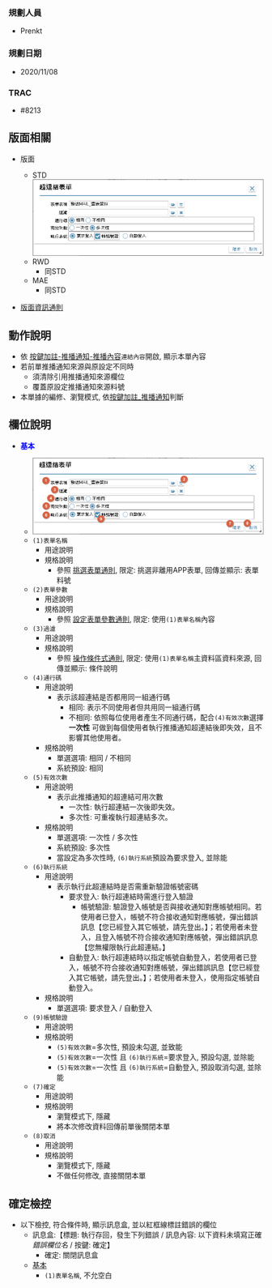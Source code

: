 ### <div id="user">規劃人員</div>
* Prenkt

### <div id="updatedate">規劃日期</div>
* 2020/11/08

### <div id="trac">TRAC</div>
* #8213

## <div id="linkform-layout">版面相關</div>
* 版面
    * STD</br>
        ![pic][image_LinkForm_STD]
    * RWD
        * 同STD
    * MAE</br>
        * 同STD

* [版面資訊通則][link_ruleother1]

## <div id="linkform-form-action">動作說明</div>
* 依 [按鍵加註-推播通知-推播內容][link_MAENotice_fieldbreak3]`連結內容`開啟, 顯示本單內容
* 若前單推播通知來源與原設定不同時
    * 須清除引用推播通知來源欄位
    * 覆蓋原設定推播通知來源料號
* 本單據的編修、瀏覽模式, 依[按鍵加註_推播通知][link_BAMAENotice]判斷

## <div id="linkform-object-desc">欄位說明</div>
* <p id="fieldbreak1" style="color:blue;font-weight:bold">基本</p>

    * ![pic][image_LinkForm_Block1]
    * `(1)表單名稱`
        * 用途說明
        * 規格說明
            * 參照 [挑選表單通則][link_ruledialog6], 限定: 挑選非離用APP表單,  回傳並顯示: 表單料號
    * `(2)表單參數`
        * 用途說明
        * 規格說明
            * 參照 [設定表單參數通則][link_parameter], 限定: 使用`(1)表單名稱`內容
    * `(3)過濾`
        * 用途說明
        * 規格說明 
            * 參照 [操作條件式通則][link_ruledialog1], 限定: 使用`(1)表單名稱`主資料區資料來源, 回傳並顯示: 條件說明
    * `(4)通行碼`
        * 用途說明
            * 表示該超連結是否都用同一組通行碼
                * 相同: 表示不同使用者但共用同一組通行碼
                * 不相同: 依照每位使用者產生不同通行碼，配合`(4)有效次數`選擇 **一次性** 可做到每個使用者執行推播通知超連結後即失效，且不影響其他使用者。
        * 規格說明
            * 單選選項: 相同 / 不相同
            * 系統預設: 相同
    * `(5)有效次數`
        * 用途說明
            * 表示此推播通知的超連結可用次數
                * 一次性: 執行超連結一次後即失效。
                * 多次性: 可重複執行超連結多次。
        * 規格說明
            * 單選選項: 一次性 / 多次性
            * 系統預設: 多次性
            * 當設定為多次性時, `(6)執行系統`預設為要求登入, 並除能
    * `(6)執行系統`
        * 用途說明
            * 表示執行此超連結時是否需重新驗證帳號密碼
                * 要求登入: 執行超連結時需進行登入驗證
                    * 帳號驗證: 驗證登入帳號是否與接收通知對應帳號相同。若使用者已登入，帳號不符合接收通知對應帳號，彈出錯誤訊息【您已經登入其它帳號，請先登出。】；若使用者未登入，且登入帳號不符合接收通知對應帳號，彈出錯誤訊息【您無權限執行此超連結。】
                * 自動登入: 執行超連結時以指定帳號自動登入，若使用者已登入，帳號不符合接收通知對應帳號，彈出錯誤訊息【您已經登入其它帳號，請先登出。】；若使用者未登入，使用指定帳號自動登入。
        * 規格說明
            * 單選選項: 要求登入 / 自動登入
    * `(9)帳號驗證`
        * 用途說明
        * 規格說明
            * `(5)有效次數`=多次性, 預設未勾選, 並致能
            * `(5)有效次數`=一次性 且 `(6)執行系統`=要求登入, 預設勾選, 並除能
            * `(5)有效次數`=一次性 且 `(6)執行系統`=自動登入, 預設取消勾選, 並除能
    * `(7)確定`
        * 用途說明
        * 規格說明
            * 瀏覽模式下, 隱藏
            * 將本次修改資料回傳前單後關閉本單
    * `(8)取消`
        * 用途說明
        * 規格說明
            * 瀏覽模式下, 隱藏
            * 不做任何修改, 直接關閉本單
  
## <div id="save-action">確定檢控</div>
* 以下檢控, 符合條件時, 顯示訊息盒, 並以紅框線標註錯誤的欄位
    * 訊息盒:【標題: 執行存回，發生下列錯誤 / 訊息內容: 以下資料未填寫正確 *錯誤欄位名* / 按鍵: 確定】
        * 確定: 關閉訊息盒 
    * [基本][link_fieldbreak1]
        * `(1)表單名稱`, 不允空白


<!-- 圖片 -->
[image_LinkForm_STD]:attachment/MAENotice-Link-Form.png
[image_LinkForm_Block1]:attachment/MAENotice-Link-Form-Block1.png "基本"

<!-- 超連結 -->
[link_MAENotice_fieldbreak3]:BAMAENotice.md#fieldbreak3 "按鍵加註-推播通知/欄位說明/主旨內容"
[link_BAMAENotice]:BAMAENotice "按鍵加註_推播通知"
[link_fieldbreak1]:#fieldbreak1 "欄位說明/基本"
[link_parameter]:/8.10.0/IDE/Specification/Parameter/README.md "共用通則_開啟單據/設定表單參數通則"
[link_ruleother1]:/8.10.0/IDE/Specification/RulesOther/README#ruleother1 "共用通則_其它/版面資訊通則"

[link_ruledialog1]:/8.10.0/IDE/Specification/RulesDialog/README#ruledialog1 "共用通則_開啟單據/操作條件式通則"
[link_ruledialog6]:/8.10.0/IDE/Specification/RulesDialog/README#ruledialog6 "共用通則_開啟單據/挑選表單通則"